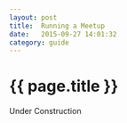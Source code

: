 ```yaml
---
layout: post
title:  Running a Meetup
date:   2015-09-27 14:01:32
category: guide
---
```


# {{ page.title }}

Under Construction

